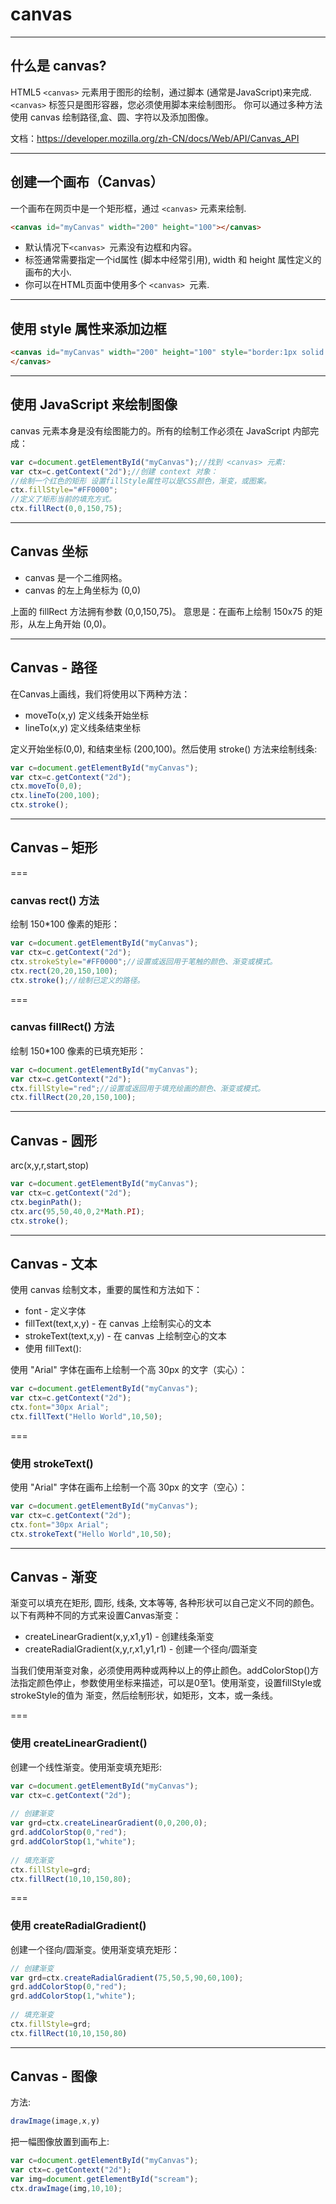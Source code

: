 # canvas

---

## 什么是 canvas?

HTML5 `<canvas>` 元素用于图形的绘制，通过脚本 (通常是JavaScript)来完成.
`<canvas>` 标签只是图形容器，您必须使用脚本来绘制图形。
你可以通过多种方法使用 canvas 绘制路径,盒、圆、字符以及添加图像。

文档：https://developer.mozilla.org/zh-CN/docs/Web/API/Canvas_API

---

## 创建一个画布（Canvas）

一个画布在网页中是一个矩形框，通过 `<canvas>` 元素来绘制.

```html
<canvas id="myCanvas" width="200" height="100"></canvas>
```
- 默认情况下`<canvas> `元素没有边框和内容。
-  标签通常需要指定一个id属性 (脚本中经常引用), width 和 height 属性定义的画布的大小.
- 你可以在HTML页面中使用多个 `<canvas> `元素.

---

## 使用 style 属性来添加边框

```html
<canvas id="myCanvas" width="200" height="100" style="border:1px solid #000000;">
</canvas>
```

---

## 使用 JavaScript 来绘制图像

canvas 元素本身是没有绘图能力的。所有的绘制工作必须在 JavaScript 内部完成：

```javascript
var c=document.getElementById("myCanvas");//找到 <canvas> 元素:
var ctx=c.getContext("2d");//创建 context 对象：
//绘制一个红色的矩形 设置fillStyle属性可以是CSS颜色，渐变，或图案。
ctx.fillStyle="#FF0000";
//定义了矩形当前的填充方式。
ctx.fillRect(0,0,150,75);
```

---

## Canvas 坐标

- canvas 是一个二维网格。
- canvas 的左上角坐标为 (0,0)

上面的 fillRect 方法拥有参数 (0,0,150,75)。 意思是：在画布上绘制 150x75 的矩形，从左上角开始 (0,0)。

---

## Canvas - 路径

在Canvas上画线，我们将使用以下两种方法：

- moveTo(x,y) 定义线条开始坐标
- lineTo(x,y) 定义线条结束坐标

定义开始坐标(0,0), 和结束坐标 (200,100)。然后使用 stroke() 方法来绘制线条:

```javascript
var c=document.getElementById("myCanvas");
var ctx=c.getContext("2d");
ctx.moveTo(0,0);
ctx.lineTo(200,100);
ctx.stroke();
```

---

## Canvas – 矩形

===

### canvas rect() 方法

绘制 150*100 像素的矩形：

```javascript
var c=document.getElementById("myCanvas");
var ctx=c.getContext("2d");
ctx.strokeStyle="#FF0000";//设置或返回用于笔触的颜色、渐变或模式。
ctx.rect(20,20,150,100);
ctx.stroke();//绘制已定义的路径。
```

===

### canvas fillRect() 方法

绘制 150*100 像素的已填充矩形：

```javascript
var c=document.getElementById("myCanvas");
var ctx=c.getContext("2d");
ctx.fillStyle="red";//设置或返回用于填充绘画的颜色、渐变或模式。
ctx.fillRect(20,20,150,100);
```

---

## Canvas - 圆形

arc(x,y,r,start,stop)

```javascript
var c=document.getElementById("myCanvas");
var ctx=c.getContext("2d");
ctx.beginPath();
ctx.arc(95,50,40,0,2*Math.PI);
ctx.stroke();
```

---

## Canvas - 文本

使用 canvas 绘制文本，重要的属性和方法如下：

- font - 定义字体
- fillText(text,x,y) - 在 canvas 上绘制实心的文本
- strokeText(text,x,y) - 在 canvas 上绘制空心的文本
- 使用 fillText():

使用 "Arial" 字体在画布上绘制一个高 30px 的文字（实心）：

```javascript
var c=document.getElementById("myCanvas");
var ctx=c.getContext("2d");
ctx.font="30px Arial";
ctx.fillText("Hello World",10,50);
```

===

### 使用 strokeText()

使用 "Arial" 字体在画布上绘制一个高 30px 的文字（空心）：

```javascript
var c=document.getElementById("myCanvas");
var ctx=c.getContext("2d");
ctx.font="30px Arial";
ctx.strokeText("Hello World",10,50);
```

---

## Canvas - 渐变

渐变可以填充在矩形, 圆形, 线条, 文本等等, 各种形状可以自己定义不同的颜色。以下有两种不同的方式来设置Canvas渐变：

- createLinearGradient(x,y,x1,y1) - 创建线条渐变
- createRadialGradient(x,y,r,x1,y1,r1) - 创建一个径向/圆渐变

当我们使用渐变对象，必须使用两种或两种以上的停止颜色。addColorStop()方法指定颜色停止，参数使用坐标来描述，可以是0至1。使用渐变，设置fillStyle或strokeStyle的值为 渐变，然后绘制形状，如矩形，文本，或一条线。

===

### 使用 createLinearGradient()

创建一个线性渐变。使用渐变填充矩形:

```javascript
var c=document.getElementById("myCanvas");
var ctx=c.getContext("2d");
 
// 创建渐变
var grd=ctx.createLinearGradient(0,0,200,0);
grd.addColorStop(0,"red");
grd.addColorStop(1,"white");
 
// 填充渐变
ctx.fillStyle=grd;
ctx.fillRect(10,10,150,80);
```

===

### 使用 createRadialGradient()

创建一个径向/圆渐变。使用渐变填充矩形：

```javascript
// 创建渐变
var grd=ctx.createRadialGradient(75,50,5,90,60,100);
grd.addColorStop(0,"red");
grd.addColorStop(1,"white");
 
// 填充渐变
ctx.fillStyle=grd;
ctx.fillRect(10,10,150,80)
```

---

## Canvas - 图像

方法:

```javascript
drawImage(image,x,y)
```

把一幅图像放置到画布上:

```javascript
var c=document.getElementById("myCanvas");
var ctx=c.getContext("2d");
var img=document.getElementById("scream");
ctx.drawImage(img,10,10);
```

